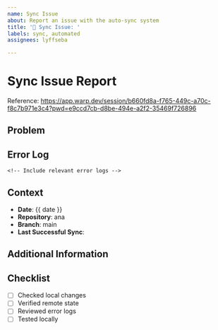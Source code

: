 ```yaml
---
name: Sync Issue
about: Report an issue with the auto-sync system
title: '🔄 Sync Issue: '
labels: sync, automated
assignees: lyffseba

---
```


# Sync Issue Report
Reference: https://app.warp.dev/session/b660fd8a-f765-449c-a70c-f8c7b971e3c4?pwd=e9ccd7cb-d8be-494e-a2f2-35469f726896

## Problem
<!-- Describe the sync issue -->

## Error Log
```
<!-- Include relevant error logs -->
```

## Context
- **Date**: {{ date }}
- **Repository**: ana
- **Branch**: main
- **Last Successful Sync**: <!-- date of last successful sync -->

## Additional Information
<!-- Any additional context or information -->

## Checklist
- [ ] Checked local changes
- [ ] Verified remote state
- [ ] Reviewed error logs
- [ ] Tested locally
